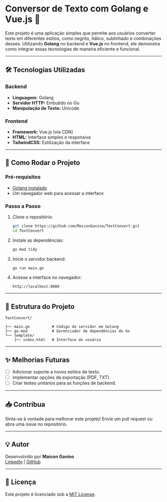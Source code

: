 # Conversor de Texto com Golang e Vue.js 🚀

Este projeto é uma aplicação simples que permite aos usuários converter texto em diferentes estilos, como negrito, itálico, sublinhado e combinações desses. Utilizando **Golang** no backend e **Vue.js** no frontend, ele demonstra como integrar essas tecnologias de maneira eficiente e funcional.

---

## 🛠️ **Tecnologias Utilizadas**

### **Backend**
- **Linguagem:** Golang
- **Servidor HTTP:** Embutido no Go
- **Manipulação de Texto:** Unicode

### **Frontend**
- **Framework:** Vue.js (via CDN)
- **HTML:** Interface simples e responsiva
- **TailwindCSS:** Estilização da interface

---

## 🚀 **Como Rodar o Projeto**

### **Pré-requisitos**
- [Golang instalado](https://golang.org/dl/)
- Um navegador web para acessar a interface

### **Passo a Passo**

1. Clone o repositório:
   ```bash
   git clone https://github.com/MaiconGavino/TextConvert.git
   cd TextConvert
   ```

2. Instale as dependências:
   ```bash
   go mod tidy
   ```

3. Inicie o servidor backend:
   ```bash
   go run main.go
   ```

4. Acesse a interface no navegador:
   ```plaintext
   http://localhost:8080
   ```

---

## 📂 **Estrutura do Projeto**

```plaintext
TextConvert/

├── main.go          # Código do servidor em Golang
├── go.mod           # Gerenciador de dependências do Go
└── template/
    ├── index.html   # Interface do usuário
```

---

## ✨ **Melhorias Futuras**

- [ ] Adicionar suporte a novos estilos de texto.
- [ ] Implementar opções de exportação (PDF, TXT).
- [ ] Criar testes unitários para as funções de backend.

---

## 📥 **Contribua**

Sinta-se à vontade para melhorar este projeto! Envie um pull request ou abra uma issue no repositório.

---

## 💡 **Autor**

Desenvolvido por **Maicon Gavino**  
[LinkedIn](https://www.linkedin.com/in/maicongavino) | [GitHub](https://github.com/MaiconGavino)

---

## 🔗 **Licença**

Este projeto é licenciado sob a [MIT License](LICENSE).

